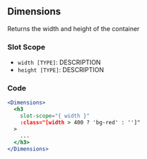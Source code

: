 ## Dimensions
Returns the width and height of the container

### Slot Scope
- `width [TYPE]`: DESCRIPTION
- `height [TYPE]`: DESCRIPTION

### Code
```jsx
<Dimensions>
  <h3
    slot-scope="{ width }"
    :class="[width > 400 ? 'bg-red' : '']"
  >
    ...
  </h3>
</Dimensions>
```
